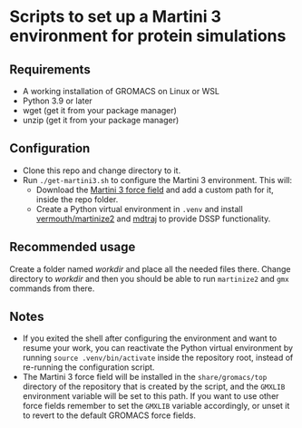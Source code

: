 # Scripts to set up a Martini 3 environment for protein simulations

## Requirements

- A working installation of GROMACS on Linux or WSL
- Python 3.9 or later
- wget (get it from your package manager)
- unzip (get it from your package manager)

## Configuration

- Clone this repo and change directory to it.
- Run `./get-martini3.sh` to configure the Martini 3 environment. This will:
  - Download the [Martini 3 force field](https://cgmartini.nl/docs/downloads/force-field-parameters/martini3/particle-definitions.html) and add a custom path for it, inside the repo folder.
  - Create a Python virtual environment in `.venv` and install [vermouth/martinize2](https://github.com/marrink-lab/vermouth-martinize?tab=readme-ov-file#installation) and [mdtraj](https://pypi.org/project/mdtraj/) to provide DSSP functionality.

## Recommended usage

Create a folder named _workdir_ and place all the needed files there. Change directory to _workdir_ and then you should be able to run `martinize2` and `gmx` commands from there.

## Notes

- If you exited the shell after configuring the environment and want to resume your work, you can reactivate the Python virtual environment by running `source .venv/bin/activate` inside the repository root, instead of re-running the configuration script.
- The Martini 3 force field will be installed in the `share/gromacs/top` directory of the repository that is created by the script, and the `GMXLIB` environment variable will be set to this path. If you want to use other force fields remember to set the `GMXLIB` variable accordingly, or unset it to revert to the default GROMACS force fields.
